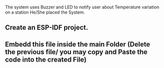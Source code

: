 The system uses Buzzer and LED to notify user about Temperature variation on a station He/She placed the System.

## Create an ESP-IDF project.
## Embedd this file inside the main Folder (Delete the previous file/ you may copy and Paste the code into the created File)
